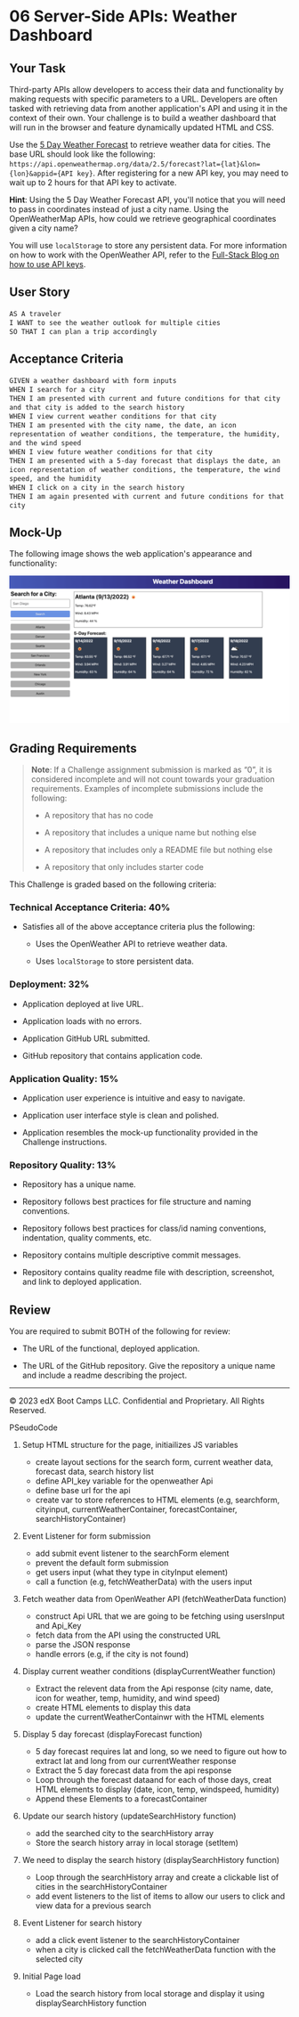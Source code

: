# 06 Server-Side APIs: Weather Dashboard

## Your Task

Third-party APIs allow developers to access their data and functionality by making requests with specific parameters to a URL. Developers are often tasked with retrieving data from another application's API and using it in the context of their own. Your challenge is to build a weather dashboard that will run in the browser and feature dynamically updated HTML and CSS.

Use the [5 Day Weather Forecast](https://openweathermap.org/forecast5) to retrieve weather data for cities. The base URL should look like the following: `https://api.openweathermap.org/data/2.5/forecast?lat={lat}&lon={lon}&appid={API key}`. After registering for a new API key, you may need to wait up to 2 hours for that API key to activate.

**Hint**: Using the 5 Day Weather Forecast API, you'll notice that you will need to pass in coordinates instead of just a city name. Using the OpenWeatherMap APIs, how could we retrieve geographical coordinates given a city name?

You will use `localStorage` to store any persistent data. For more information on how to work with the OpenWeather API, refer to the [Full-Stack Blog on how to use API keys](https://coding-boot-camp.github.io/full-stack/apis/how-to-use-api-keys).

## User Story

```
AS A traveler
I WANT to see the weather outlook for multiple cities
SO THAT I can plan a trip accordingly
```

## Acceptance Criteria

```
GIVEN a weather dashboard with form inputs
WHEN I search for a city
THEN I am presented with current and future conditions for that city and that city is added to the search history
WHEN I view current weather conditions for that city
THEN I am presented with the city name, the date, an icon representation of weather conditions, the temperature, the humidity, and the wind speed
WHEN I view future weather conditions for that city
THEN I am presented with a 5-day forecast that displays the date, an icon representation of weather conditions, the temperature, the wind speed, and the humidity
WHEN I click on a city in the search history
THEN I am again presented with current and future conditions for that city
```

## Mock-Up

The following image shows the web application's appearance and functionality:

![The weather app includes a search option, a list of cities, and a five-day forecast and current weather conditions for Atlanta.](./Assets/06-server-side-apis-homework-demo.png)

## Grading Requirements

> **Note**: If a Challenge assignment submission is marked as “0”, it is considered incomplete and will not count towards your graduation requirements. Examples of incomplete submissions include the following:
>
> * A repository that has no code
>
> * A repository that includes a unique name but nothing else
>
> * A repository that includes only a README file but nothing else
>
> * A repository that only includes starter code

This Challenge is graded based on the following criteria: 

### Technical Acceptance Criteria: 40%

* Satisfies all of the above acceptance criteria plus the following:

    * Uses the OpenWeather API to retrieve weather data.

    * Uses `localStorage` to store persistent data.

### Deployment: 32%

* Application deployed at live URL.

* Application loads with no errors.

* Application GitHub URL submitted.

* GitHub repository that contains application code.

### Application Quality: 15%

* Application user experience is intuitive and easy to navigate.

* Application user interface style is clean and polished.

* Application resembles the mock-up functionality provided in the Challenge instructions.

### Repository Quality: 13%

* Repository has a unique name.

* Repository follows best practices for file structure and naming conventions.

* Repository follows best practices for class/id naming conventions, indentation, quality comments, etc.

* Repository contains multiple descriptive commit messages.

* Repository contains quality readme file with description, screenshot, and link to deployed application.

## Review

You are required to submit BOTH of the following for review:

* The URL of the functional, deployed application.

* The URL of the GitHub repository. Give the repository a unique name and include a readme describing the project.

- - -
© 2023 edX Boot Camps LLC. Confidential and Proprietary. All Rights Reserved.

PSeudoCode 

1. Setup HTML structure for the page, initiailizes JS variables
    - create layout sections for the search form, current weather data, forecast data, search history list
    - define API_key variable for the openweather Api
    - define base url for the api
    - create var to store references to HTML elements (e.g, searchform, cityinput, currentWeatherContainer, forecastContainer, searchHistoryContainer)

2. Event Listener for form submission
    - add submit event listener to the searchForm element
    - prevent the default form submission
    - get users input (what they type in cityInput element)
    - call a function (e.g, fetchWeatherData) with the users input

3. Fetch weather data from OpenWeather API (fetchWeatherData function)
    - construct Api URL that we are going to be fetching using usersInput and Api_Key
    - fetch data from the API using the constructed URL
    - parse the JSON response
    - handle errors (e.g, if the city is not found)

4. Display current weather conditions (displayCurrentWeather function)
    - Extract the relevent data from the Api response (city name, date, icon for weather, temp, humidity, and wind speed)
    - create HTML elements to display this data
    - update the currentWeatherContainwr with the HTML elements

5. Display 5 day forecast (displayForecast function)
    - 5 day forecast requires lat and long, so we need to figure out how to extract lat and long from our currentWeather response
    - Extract the 5 day forecast data from the api response
    - Loop through the forecast dataand for each of those days, creat HTML elements to display (date, icon, temp, windspeed, humidity)
    - Append these Elements to a forecastContainer

6. Update our search history (updateSearchHistory function)
    - add the searched city to the searchHistory array
    - Store the search history array in local storage (setItem)

7. We need to display the search history (displaySearchHistory function)
    - Loop through the searchHistory array and create a clickable list of cities in the searchHistoryContainer
    - add event listeners to the list of items to allow our users to click and view data for a previous search

8. Event Listener for search history
    - add a click event listener to the searchHistoryContainer
    - when a city is clicked call the fetchWeatherData function with the selected city

9. Initial Page load
    - Load the search history from local storage and display it using displaySearchHistory function


